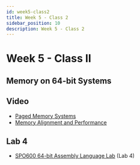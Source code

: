 ```yaml
---
id: week5-class2
title: Week 5 - Class 2
sidebar_position: 10
description: Week 5 - Class 2
---
```


# Week 5 - Class II

## Memory on 64-bit Systems

## Video

- [Paged Memory Systems](https://web.microsoftstream.com/video/1bcab47b-514a-4f23-bdd4-f73662a0673f)
- [Memory Alignment and Performance](https://web.microsoftstream.com/video/880fb0f8-1084-457a-92e0-80f04ad62463)

## Lab 4

- [SPO600 64-bit Assembly Language Lab](/B-Labs/lab4.md) (Lab 4)
